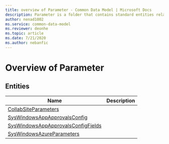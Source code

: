 ```yaml
---
title: overview of Parameter - Common Data Model | Microsoft Docs
description: Parameter is a folder that contains standard entities related to the Common Data Model.
author: nenad1002
ms.service: common-data-model
ms.reviewer: deonhe
ms.topic: article
ms.date: 7/21/2020
ms.author: nebanfic
---
```


# Overview of Parameter


## Entities

|Name|Description|
|---|---|
|[CollabSiteParameters](CollabSiteParameters.md)||
|[SysWindowsAppApprovalsConfig](SysWindowsAppApprovalsConfig.md)||
|[SysWindowsAppApprovalsConfigFields](SysWindowsAppApprovalsConfigFields.md)||
|[SysWindowsAzureParameters](SysWindowsAzureParameters.md)||
